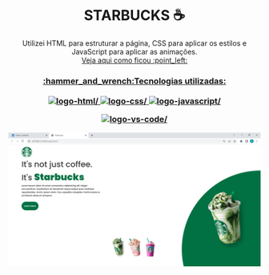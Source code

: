 <h1 align=center> STARBUCKS ☕ </h1>


<p align=center> Utilizei HTML para estruturar a página, CSS para aplicar os estilos e JavaScript para aplicar as animações. <a href="https://raquelferreira1.github.io/Starbucks/"</a> 
<br>
Veja aqui como ficou :point_left: </p>

<h3 align=center><b> :hammer_and_wrench:Tecnologias utilizadas: <br><br>

<img src="https://camo.githubusercontent.com/c8d13e1c596a6726b1da8475a9299fac133f95ef009083b48be01f975a44987e/68747470733a2f2f696d672e736869656c64732e696f2f62616467652f2d48544d4c2d3035313232413f7374796c653d666c6174266c6f676f3d48544d4c35" alt=logo-html/>
  
<img src="https://camo.githubusercontent.com/d738d76484d50c8345c2d01e39364b707285bc7936140858e7909dfe6424efb2/68747470733a2f2f696d672e736869656c64732e696f2f62616467652f2d4353532d3035313232413f7374796c653d666c6174266c6f676f3d43535333266c6f676f436f6c6f723d313537324236" alt=logo-css/>
  
<img src="https://camo.githubusercontent.com/6e8ce928be6e5866e27140eb0bb25479b52137d75ee0196e7b67c91038a9abc3/68747470733a2f2f696d672e736869656c64732e696f2f62616467652f2d4a6176615363726970742d3035313232413f7374796c653d666c6174266c6f676f3d6a617661736372697074" alt=logo-javascript/>

<img src="https://camo.githubusercontent.com/639d2f4c43a01e8f0382589b9e2dae1d20161b6ec0bc9a40dcd99917f1b2286d/68747470733a2f2f696d672e736869656c64732e696f2f62616467652f2d5653436f64652d3030374143433f7374796c653d666c61742d737175617265266c6f676f3d76697375616c2d73747564696f2d636f6465266c6f676f436f6c6f723d7768697465" alt=logo-vs-code/> </b></h3>


<img src="https://raw.githubusercontent.com/raquelferreira1/Starbucks/a0b32a6008aa4429f385e87b085e9eab66ae8668/images/img-Starbucks.png">
